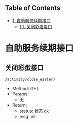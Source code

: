 <div id="table-of-contents">
<h2>Table of Contents</h2>
<div id="text-table-of-contents">
<ul>
<li><a href="#sec-1">1. 自助服务续期接口</a>
<ul>
<li><a href="#sec-1-1">1.1. 关闭彩蛋接口</a></li>
</ul>
</li>
</ul>
</div>
</div>


# 自助服务续期接口

## 关闭彩蛋接口

`/activity/close_easter/`
-   Method: GET
-   Params:
    -   无
-   Return:
    -   status: 状态 ok
    -   msg: ok
